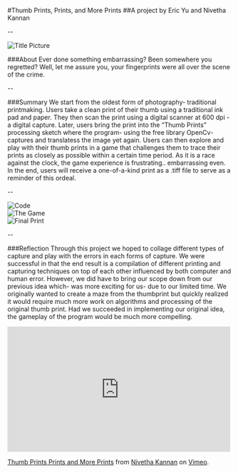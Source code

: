 #Thumb Prints, Prints, and More Prints
##A project by Eric Yu and Nivetha Kannan

--

![Title Picture](https://cloud.githubusercontent.com/assets/11213236/10031598/3a4ccd44-614c-11e5-8b3d-d45d65cae25b.JPG "Title Picture")<br /> 

###About
Ever done something embarrassing? Been somewhere you regretted? Well, let me assure you, your fingerprints were all over the scene of the crime.

--

###Summary
We start from the oldest form of photography- traditional printmaking. Users take a clean print of their thumb using a 
traditional ink pad and paper. They then scan the print using a digital scanner at 600 dpi - a digital capture. Later, users 
bring the print into the “Thumb Prints” processing sketch where the program- using the free library OpenCv- captures and 
translatess the image yet again. Users can then explore and play with their thumb prints in a game that challenges them to 
trace their prints as closely as possible within a certain time period. As it is a race against the clock, the game experience is frustrating.. embarrassing even. In the end, users will receive a one-of-a-kind print as a .tiff file to serve as a reminder of this ordeal. 

--

![Code](https://cloud.githubusercontent.com/assets/11213236/10031650/7a694d58-614c-11e5-92dc-afafc8e2d04b.png "Code")<br/>
![The Game](https://cloud.githubusercontent.com/assets/11213236/10031675/97b7cd12-614c-11e5-8dac-87c4f2da9a84.png "The Game")<br/>
![Final Print](https://cloud.githubusercontent.com/assets/11213236/10031565/0d014202-614c-11e5-9b59-a17cae7b927a.png "Final Print")<br/>




--


###Reflection
Through this project we hoped to collage different types of capture and play with the errors in each forms of capture. 
We were successful in that the end result is a compilation of different printing and capturing techniques on top of each 
other influenced by both computer and human error. However, we did have to bring our scope down from our previous idea 
which- was more exciting for us- due to our limited time. We originally wanted to create a maze from the thumbprint but 
quickly realized it would require much more work on algorithms and processing of the original thumb print. Had we succeeded 
in implementing our original idea, the gameplay of the program would be much more compelling.

<iframe src="https://player.vimeo.com/video/140113281" width="500" height="281" frameborder="0" webkitallowfullscreen mozallowfullscreen allowfullscreen></iframe> <p><a href="https://vimeo.com/140113281">Thumb Prints Prints and More Prints</a> from <a href="https://vimeo.com/user16230218">Nivetha Kannan</a> on <a href="https://vimeo.com">Vimeo</a>.</p>



